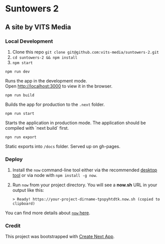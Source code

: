 # Suntowers 2

## A site by VITS Media

### Local Development

1. Clone this repo `git clone git@github.com:vits-media/suntowers-2.git`
2. `cd suntowers-2 && npm install`
3. `npm start`

`npm run dev`

Runs the app in the development mode.<br>
Open [http://localhost:3000](http://localhost:3000) to view it in the browser.

`npm run build`

Builds the app for production to the `.next` folder.

`npm run start`

Starts the application in production mode.
The application should be compiled with \`next build\` first.

`npn run export`

Static exports into `/docs` folder. Served up on gh-pages.

### Deploy

1.  Install the `now` command-line tool either via the recommended [desktop tool](https://zeit.co/download) or via node with `npm install -g now`.

2.  Run `now` from your project directory. You will see a **now.sh** URL in your output like this:

    ```
    > Ready! https://your-project-dirname-tpspyhtdtk.now.sh (copied to clipboard)
    ```

You can find more details about [`now` here](https://zeit.co/now).

### Credit

This project was bootstrapped with [Create Next App](https://github.com/segmentio/create-next-app).
